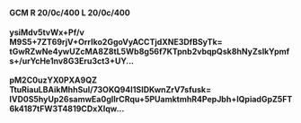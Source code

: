 #### GCM R 20/0c/400 L 20/0c/400
**ysiMdv5tvWx+Pf/v**<br/>**M9S5+7ZT69rjV+OrrIko2GgoVyACCTjdXNE3DfBSyTk=**<br/>**tGwRZwNe4ywUZcMA8Z8tL5Wb8g56f7KTpnb2vbqpQsk8hNyZslkYpmfs+/urYcHe1nv8G3Eru3ct3+UY...**<br/><br/>
**pM2C0uzYX0PXA9QZ**<br/>**TtuRiauLBAikMhhSuI/73OKQ94I1SIDKwnZrV7sfusk=**<br/>**IVD0S5hyUp26samwEa0gIIrCRqu+5PUamktmhR4PepJbh+lQpiadGpZ5FT6k4187tFW3T4819CDxXIqw...**